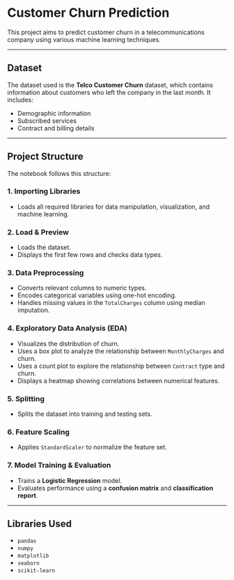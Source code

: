 # Customer Churn Prediction

This project aims to predict customer churn in a telecommunications company using various machine learning techniques.

---

## Dataset

The dataset used is the **Telco Customer Churn** dataset, which contains information about customers who left the company in the last month. It includes:

- Demographic information  
- Subscribed services  
- Contract and billing details

---

## Project Structure

The notebook follows this structure:

### 1. Importing Libraries
- Loads all required libraries for data manipulation, visualization, and machine learning.

### 2. Load & Preview
- Loads the dataset.
- Displays the first few rows and checks data types.

### 3. Data Preprocessing
- Converts relevant columns to numeric types.
- Encodes categorical variables using one-hot encoding.
- Handles missing values in the `TotalCharges` column using median imputation.

### 4. Exploratory Data Analysis (EDA)
- Visualizes the distribution of churn.
- Uses a box plot to analyze the relationship between `MonthlyCharges` and churn.
- Uses a count plot to explore the relationship between `Contract` type and churn.
- Displays a heatmap showing correlations between numerical features.

### 5. Splitting
- Splits the dataset into training and testing sets.

### 6. Feature Scaling
- Applies `StandardScaler` to normalize the feature set.

### 7. Model Training & Evaluation
- Trains a **Logistic Regression** model.
- Evaluates performance using a **confusion matrix** and **classification report**.

---

## Libraries Used

- `pandas`
- `numpy`
- `matplotlib`
- `seaborn`
- `scikit-learn`

